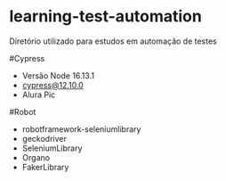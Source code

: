 # learning-test-automation
Diretório utilizado para estudos em automação de testes

#Cypress
* Versão Node 16.13.1
* cypress@12.10.0
* Alura Pic

#Robot
* robotframework-seleniumlibrary
* geckodriver
* SeleniumLibrary
* Organo
* FakerLibrary
